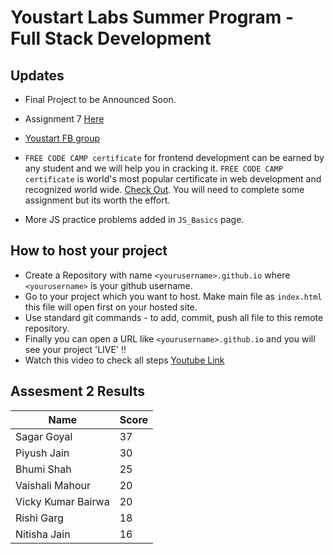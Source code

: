# Youstart Labs Summer Program - Full Stack Development

## Updates

* Final Project to be Announced Soon.

* Assignment 7 [Here](./01_ANGULAR/4_ANGULAR_HTTP#assignment-7)

* [Youstart FB group](https://www.facebook.com/groups/Pushstarter/)

* `FREE CODE CAMP certificate` for frontend development can be earned by any student and we will help you in cracking it. `FREE CODE CAMP certificate` is world's most popular certificate in web development and recognized world wide. [Check Out](https://www.freecodecamp.org/map#Basic-Algorithm-Scripting). You will need to complete some assignment but its worth the effort.
* More JS practice problems added in `JS_Basics` page.

## How to host your project

* Create a Repository with name `<yourusername>.github.io` where `<yourusername>` is your github username.
* Go to your project which you want to host. Make main file as `index.html` this file will open first on your hosted site.
* Use standard git commands - to add, commit, push all file to this remote repository.
* Finally you can open a URL like `<yourusername>.github.io` and you will see your project 'LIVE' !!
* Watch this video to check all steps [Youtube Link](https://youtu.be/pRdELKJK1pw)

## Assesment 2 Results

| Name               | Score |
|--------------------|-------|
| Sagar Goyal        | 37    |
| Piyush Jain        | 30    |
| Bhumi Shah         | 25    |
| Vaishali Mahour    | 20    |
| Vicky Kumar Bairwa | 20    |
| Rishi Garg         | 18    |
| Nitisha Jain       | 16    |